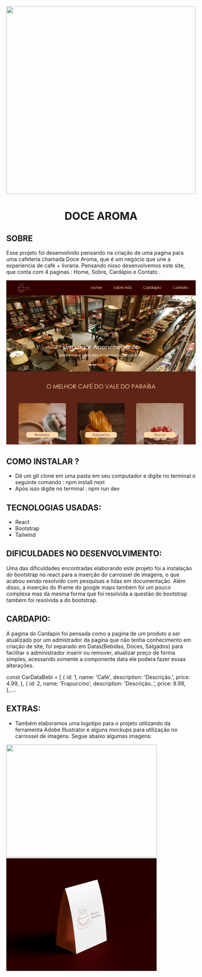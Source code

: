 <img src="public/cafecarrossel.png" height="500px" width="100%">


<h1 align="center">DOCE AROMA</h1>

## SOBRE
Esse projeto foi desenvolvido pensando na criação de uma pagina para uma cafeteria chamada Doce Aroma, que é um negócio que une a experiencia de café + livraria.
Pensando nisso desenvolvemos este site, que conta com 4 paginas : Home, Sobre, Cardápio e Contato .

<img src="public/desktop.jpg">

## COMO INSTALAR ?

* Dê um git clone em uma pasta em seu computador e digite no terminal o seguinte comando : npm install next
* Após isso digite no terminal : npm run dev


## TECNOLOGIAS USADAS:
* React
* Bootstrap
* Tailwind

## DIFICULDADES NO DESENVOLVIMENTO:
Uma das dificuldades encontradas elaborando este projeto foi a instalação do bootstrap no react para a inserção do carrossel de imagens, o que acabou sendo resolvido com pesquisas e lidas em documentação.
Além disso, a inserção do Iframe do google maps também foi um pouco complexa mas da mesma forma que foi resolvida a questão do bootstrap também foi resolvida a do bootstrap.

## CARDAPIO:
A pagina do Cardapio foi pensada como a pagina de um produto a ser atualizado por um admistrador da pagina que não tenha conhecimento em criação de site, foi separado em Datas(Bebidas, Doces, Salgados) para facilitar o administrador inserir ou remover, atualizar preço de forma simples, acessando somente a componente data ele podera fazer essas alterações.

const CarDataBebi = [
    {
      id: 1,
      name: 'Café',
      description: 'Descrição.',
      price: 4.99,
    },
    {
      id: 2,
      name: 'Frapuccino',
      description: 'Descrição..',
      price: 9.99,
    },....

## EXTRAS:
* Também elaboramos uma logotipo para o projeto utilizando da ferramenta Adobe Illustrator e alguns mockups para utilização no carrossel de imagens. Segue abaixo algumas imagens:

<img src="public/frente.jpg" height="300px" width="400px">
<img src="public/cardapio.jpg" height="300px" width="400px">